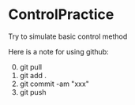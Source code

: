 # ControlPractice
Try to simulate basic control method

Here is a note for using github:

0. git pull
1. git add .
2. git commit -am "xxx"
3. git push